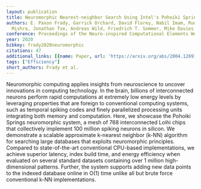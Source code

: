 ```yaml
---
layout: publication
title: Neuromorphic Nearest-neighbor Search Using Intel's Pohoiki Springs
authors: E. Paxon Frady, Garrick Orchard, David Florey, Nabil Imam, Ruokun Liu, Joyesh
  Mishra, Jonathan Tse, Andreas Wild, Friedrich T. Sommer, Mike Davies
conference: Proceedings of the Neuro-inspired Computational Elements Workshop
year: 2020
bibkey: frady2020neuromorphic
citations: 47
additional_links: [{name: Paper, url: 'https://arxiv.org/abs/2004.12691'}]
tags: ["Efficiency"]
short_authors: Frady et al.
---
```

Neuromorphic computing applies insights from neuroscience to uncover
innovations in computing technology. In the brain, billions of interconnected
neurons perform rapid computations at extremely low energy levels by leveraging
properties that are foreign to conventional computing systems, such as temporal
spiking codes and finely parallelized processing units integrating both memory
and computation. Here, we showcase the Pohoiki Springs neuromorphic system, a
mesh of 768 interconnected Loihi chips that collectively implement 100 million
spiking neurons in silicon. We demonstrate a scalable approximate k-nearest
neighbor (k-NN) algorithm for searching large databases that exploits
neuromorphic principles. Compared to state-of-the-art conventional CPU-based
implementations, we achieve superior latency, index build time, and energy
efficiency when evaluated on several standard datasets containing over 1
million high-dimensional patterns. Further, the system supports adding new data
points to the indexed database online in O(1) time unlike all but brute force
conventional k-NN implementations.